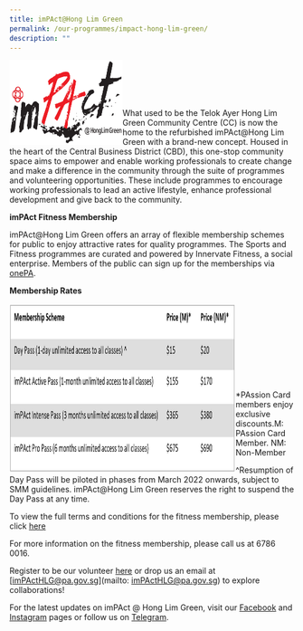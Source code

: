 ```yaml
---
title: imPAct@Hong Lim Green
permalink: /our-programmes/impact-hong-lim-green/
description: ""
---
```

<img style="height:150px;width:200px" align="left" src="/images/Our%20Programmes/PA%20_Hong%20Lim%20CC%20Branding-01.png"><br><br><br><br><br>
What used to be the Telok Ayer Hong Lim Green Community Centre (CC) is now the home to the refurbished imPAct@Hong Lim Green with a brand-new concept. Housed in the heart of the Central Business District (CBD), this one-stop community space aims to empower and enable working professionals to create change and make a difference in the community through the suite of programmes and volunteering opportunities. These include programmes to encourage working professionals to lead an active lifestyle, enhance professional development and give back to the community.

**imPAct Fitness Membership**

imPAct@Hong Lim Green offers an array of flexible membership schemes for public to enjoy attractive rates for quality programmes. The Sports and Fitness programmes are curated and powered by Innervate Fitness, a social enterprise. Members of the public can sign up for the memberships via [onePA](https://www.onepa.gov.sg/interest-groups/search?interestgroup=&outlet=imPAct@Hong%20Lim%20Green?).

**Membership Rates**

<img style="height:300px;width:400px"  align="left" src="/images/Our%20Programmes/Membership%20rates%20updated.jpg"><br><br><br><br><br><br><br><br><br>
*PAssion Card members enjoy exclusive discounts.M: PAssion Card Member. NM: Non-Member

^Resumption of Day Pass will be piloted in phases from March 2022 onwards, subject to SMM guidelines. imPAct@Hong Lim Green reserves the right to suspend the Day Pass at any time.

To view the full terms and conditions for the fitness membership, please click [here](/files/Our%20Programmes/ImPAct@Hong%20Lim%20Green/ihlg-fitness-membership-tc-and-indemnity-form_hardcopy_v2.pdf)

For more information on the fitness membership, please call us at 6786 0016.



Register to be our volunteer [here](https://go.gov.sg/impact-dogooders?) or drop us an email at [imPActHLG@pa.gov.sg](mailto: imPActHLG@pa.gov.sg) to explore collaborations!

 

For the latest updates on imPAct @ Hong Lim Green, visit our [Facebook](http://www.facebook.com/impactHongLimGreen) and [Instagram](https://www.instagram.com/impact.honglimgreen) pages or follow us on [Telegram](https://t.me/imPActHLG).